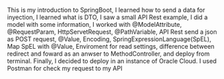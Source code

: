 This is my introduction to SpringBoot, I learned how to send a data for inyection,
I learned what is DTO, I saw a small API Rest example, I did a model with some
information, I worked with @ModelAttribute, @RequestParam, HttpServetRequest, @PathVariable,
API Rest send a json as POST request, @Value, Encoding, SpringExpressionLanguage(SpEL),
Map SpEL with @Value, Enviroment for read settings, difference between redirect and foward as 
an anwser to MethodController, and deploy from terminal. Finally, I decided to deploy in an instance
of Oracle Cloud. I used Postman for check my request to my API
